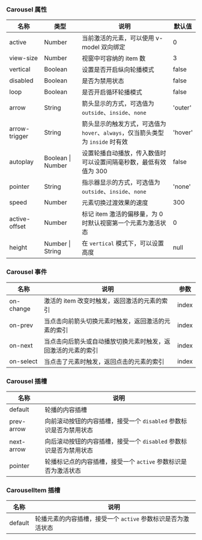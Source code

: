 ### Carousel 属性

| 名称          | 类型              | 说明                                                                           | 默认值  |
| ------------- | ----------------- | ------------------------------------------------------------------------------ | ------- |
| active        | Number            | 当前激活的元素，可以使用 v-model 双向绑定                                      | 0       |
| view-size     | Number            | 视窗中可容纳的 item 数                                                         | 3       |
| vertical      | Boolean           | 设置是否开启纵向轮播模式                                                       | false   |
| disabled      | Boolean           | 是否为禁用状态                                                                 | false   |
| loop          | Boolean           | 是否开启循环轮播模式                                                           | false   |
| arrow         | String            | 箭头显示的方式，可选值为 `outside`、`inside`、`none`                           | 'outer' |
| arrow-trigger | String            | 箭头显示的触发方式，可选值为 `hover`、`always`，仅当箭头类型为 `inside` 时有效 | 'hover' |
| autoplay      | Boolean \| Number | 设置轮播自动播放，传入数值时可以设置间隔毫秒数，最低有效值为 300               | false   |
| pointer       | String            | 指示器显示的方式，可选值为 `outside`、`inside`、`none`                         | 'none'  |
| speed         | Number            | 元素切换过渡效果的速度                                                         | 300     |
| active-offset | Number            | 标记 item 激活的偏移量，为 0 时默认视窗第一个元素为激活状态                    | 0       |
| height        | Number \| String  | 在 `vertical` 模式下，可以设置高度                                             | null    |

### Carousel 事件

| 名称      | 说明                                                         | 参数  |
| --------- | ------------------------------------------------------------ | ----- |
| on-change | 激活的 item 改变时触发，返回激活的元素的索引                 | index |
| on-prev   | 当点击向前箭头切换元素时触发，返回激活的元素的索引           | index |
| on-next   | 当点击向后箭头或自动播放切换元素时触发，返回激活的元素的索引 | index |
| on-select | 当点击了元素时触发，返回点击的元素的索引                     | index |

### Carousel 插槽

| 名称       | 说明                                                               |
| ---------- | ------------------------------------------------------------------ |
| default    | 轮播的内容插槽                                                     |
| prev-arrow | 向前滚动按钮的内容插槽，接受一个 `disabled` 参数标识是否为禁用状态 |
| next-arrow | 向后滚动按钮的内容插槽，接受一个 `disabled` 参数标识是否为禁用状态 |
| pointer    | 轮播标记点的内容插槽，接受一个 `active` 参数标识是否为激活状态     |

### CarouselItem 插槽

| 名称    | 说明                                                         |
| ------- | ------------------------------------------------------------ |
| default | 轮播元素的内容插槽，接受一个 `active` 参数标识是否为激活状态 |
